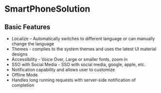 # SmartPhoneSolution

## Basic Features
* Localize – Automatically switches to different language or can manually change the language
* Themes -  complies to the system themes and uses the latest UI material designs
* Accessibility - Voice Over, Large or smaller fonts, zoom in
* SSO with Social Media - SSO with social media, google, apple, etc.
* Notification capability and allows user to customize
* Offline Mode 
* Handles long running requests with server-side notification of completion
